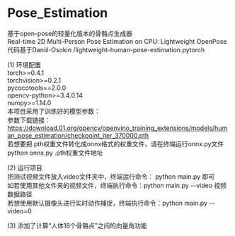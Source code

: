 # Pose_Estimation
基于open-pose的轻量化版本的骨骼点生成器  
Real-time 2D Multi-Person Pose Estimation on CPU: Lightweight OpenPose  
代码基于Daniil-Osokin /lightweight-human-pose-estimation.pytorch  
  
(1) 环境配置  
torch>=0.4.1  
torchvision>=0.2.1  
pycocotools==2.0.0  
opencv-python>=3.4.0.14  
numpy>=1.14.0  
本项目采用了训练好的模型参数：  
参数下载链接：  
https://download.01.org/opencv/openvino_training_extensions/models/human_pose_estimation/checkpoint_iter_370000.pth  
若想要把.pth权重文件转化成onnx格式的权重文件，请在终端运行onnx.py文件  
python onnx.py .pth权重文件地址  
  
(2) 运行项目  
把测试视频文件放入video文件夹中，终端运行命令： python main.py 即可  
如若使用其他文件夹的视频文件，终端执行命令：python main.py --video 视频数据路径  
若想使用默认摄像头进行实时动作捕捉，终端执行命令：python main.py --video=0  
  
  
(3) 添加了计算“人体18个骨骼点”之间的向量角功能
